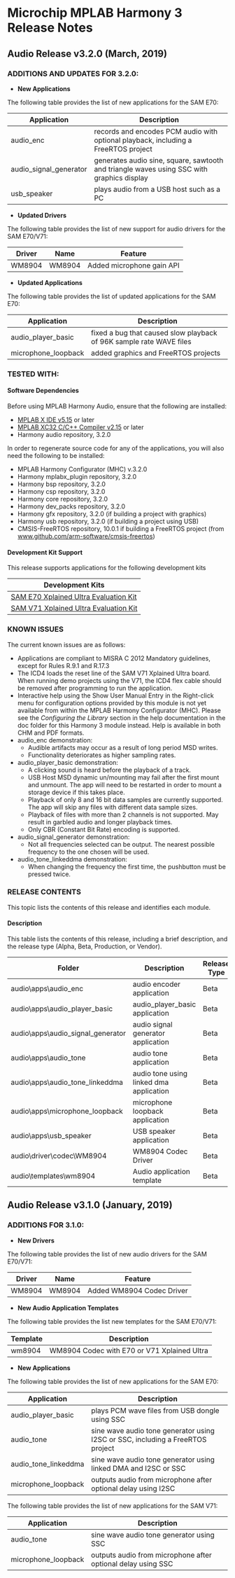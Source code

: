 # Microchip MPLAB Harmony 3 Release Notes
## Audio Release v3.2.0 (March, 2019)
### ADDITIONS AND UPDATES FOR  3.2.0:

- **New Applications**

The following table provides the list of new applications for the SAM E70:

| Application | Description |
| --- | --- |
| audio_enc |  records and encodes PCM audio with optional playback, including a FreeRTOS project |
| audio_signal_generator | generates audio sine, square, sawtooth and triangle waves using SSC with graphics display |
| usb_speaker | plays audio from a USB host such as a PC |

- **Updated Drivers**

The following table provides the list of new support for audio drivers for the SAM E70/V71:

| Driver | Name | Feature |
| --- | --- | --- |
| WM8904| WM8904 | Added microphone gain API|

- **Updated Applications**

The following table provides the list of updated applications for the SAM E70:

| Application | Description |
| --- | --- |
| audio_player_basic | fixed a bug that caused slow playback of 96K sample rate WAVE files |
| microphone_loopback | added graphics and FreeRTOS projects |

### TESTED WITH:

#### Software Dependencies

Before using MPLAB Harmony Audio, ensure that the following are installed:

- [MPLAB X IDE v5.15](https://www.microchip.com/mplab/mplab-x-ide) or later
- [MPLAB XC32 C/C++ Compiler v2.15](https://www.microchip.com/mplab/compilers) or later
- Harmony audio repository, 3.2.0

In order to regenerate source code for any of the applications, you will also need the following to be installed:

- MPLAB Harmony Configurator (MHC) v.3.2.0
- Harmony mplabx_plugin repository, 3.2.0
- Harmony bsp repository, 3.2.0
- Harmony csp repository, 3.2.0
- Harmony core repository, 3.2.0
- Harmony dev_packs repository, 3.2.0
- Harmony gfx repository, 3.2.0 (if building a project with graphics)
- Harmony usb repository, 3.2.0 (if building a project using USB)
- CMSIS-FreeRTOS repository, 10.0.1 if building a FreeRTOS project (from www.github.com/arm-software/cmsis-freertos)

#### Development Kit Support

This release supports applications for the following development kits

| Development Kits |
| --- |
| [SAM E70 Xplained Ultra Evaluation Kit](https://www.microchip.com/DevelopmentTools/ProductDetails.aspx?PartNO=ATSAME70-XULT) |
| [SAM V71 Xplained Ultra Evaluation Kit](https://www.microchip.com/DevelopmentTools/ProductDetails.aspx?PartNO=ATSAMV71-XULT) |

### KNOWN ISSUES

The current known issues are as follows:

* Applications are compliant to MISRA C 2012 Mandatory guidelines, except for Rules R.9.1 and R.17.3
* The ICD4 loads the reset line of the SAM V71 Xplained Ultra board. When running demo projects using the V71, the ICD4 flex cable should be removed after programming to run the application.
* Interactive help using the Show User Manual Entry in the Right-click menu for configuration options provided by this module is not yet available from within the MPLAB Harmony Configurator (MHC).  Please see the *Configuring the Library* section in the help documentation in the doc folder for this Harmony 3 module instead.  Help is available in both CHM and PDF formats.
* audio_enc demonstration:
    - Audible artifacts may occur as a result of long period MSD writes.
    - Functionality deteriorates as higher sampling rates.
* audio_player_basic demonstration:
    - A clicking sound is heard before the playback of a
track.
    - USB Host MSD dynamic un/mounting may fail after the first mount and unmount.  The app will need to be restarted in order to mount a storage device if this takes place.
    - Playback of only 8 and 16 bit data samples are
currently supported. The app will skip any files with
different data sample sizes.
    - Playback of files with more than 2 channels is not
supported. May result in garbled audio and longer
playback times.
    - Only CBR (Constant Bit Rate) encoding is supported.
* audio_signal_generator demonstration:
    - Not all frequencies selected can be output.  The nearest possible frequency to the one chosen will be used. 
* audio_tone_linkeddma demonstration:
    - When changing the frequency the first time, the pushbutton
must be pressed twice.

### RELEASE CONTENTS

This topic lists the contents of this release and identifies each module.

#### Description

This table lists the contents of this release, including a brief description, and the release type (Alpha, Beta, Production, or Vendor).


| Folder | Description | Release Type |
| --- | --- | --- |
| audio\apps\audio_enc | audio encoder application | Beta |
| audio\apps\audio_player_basic | audio_player_basic application | Beta |
| audio\apps\audio_signal_generator | audio signal generator application | Beta |
| audio\apps\audio_tone  | audio tone application | Beta |
| audio\apps\audio_tone_linkeddma | audio tone using linked dma application | Beta |
| audio\apps\microphone_loopback | microphone loopback application | Beta |
| audio\apps\usb_speaker | USB speaker application | Beta |
| audio\driver\codec\WM8904 | WM8904 Codec Driver | Beta |
| audio\templates\wm8904 | Audio application template | Beta |

## Audio Release v3.1.0 (January, 2019)
### ADDITIONS FOR 3.1.0:

- **New Drivers**

The following table provides the list of new audio drivers for the SAM E70/V71:

| Driver | Name | Feature |
| --- | --- | --- |
| WM8904| WM8904 | Added WM8904 Codec Driver|

- **New Audio Application Templates**
 
The following table provides the list new templates for the SAM E70/V71:

| Template | Description |
| --- | --- |
| wm8904 | WM8904 Codec with E70 or V71 Xplained Ultra  |

- **New Applications**

The following table provides the list of new applications for the SAM E70:

| Application | Description |
| --- | --- |
| audio_player_basic | plays PCM wave files from USB dongle using SSC|
| audio_tone |  sine wave audio tone generator using I2SC or SSC, including a FreeRTOS project|
| audio_tone_linkeddma | sine wave audio tone generator using linked DMA and I2SC or SSC |
| microphone_loopback | outputs audio from microphone after optional delay using I2SC |

The following table provides the list of new applications for the SAM V71:

| Application | Description |
| --- | --- |
| audio_tone |  sine wave audio tone generator using SSC |
| microphone_loopback | outputs audio from microphone after optional delay using SSC |




